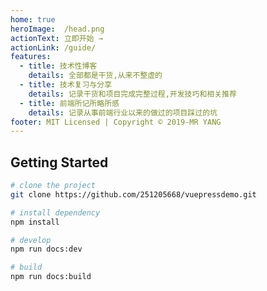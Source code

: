 ```yaml
---
home: true
heroImage:  /head.png
actionText: 立即开始 →
actionLink: /guide/
features:
  - title: 技术性博客
    details: 全部都是干货,从来不整虚的
  - title: 技术复习与分享
    details: 记录干货和项目完成完整过程,开发技巧和相关推荐
  - title: 前端所记所略所感
    details: 记录从事前端行业以来的做过的项目踩过的坑
footer: MIT Licensed | Copyright © 2019-MR YANG
---
```


## Getting Started

```bash
# clone the project
git clone https://github.com/251205668/vuepressdemo.git

# install dependency
npm install

# develop
npm run docs:dev

# build
npm run docs:build
```
